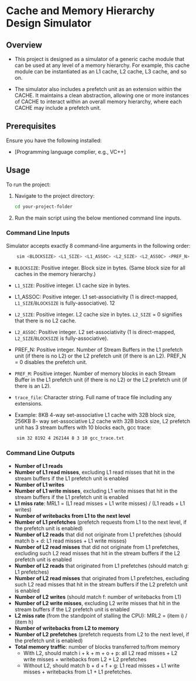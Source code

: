 # Cache and Memory Hierarchy Design Simulator

## Overview

- This project is designed as a simulator of a generic cache module that can be used at any level of a memory hierarchy. For example, this cache module can be instantiated as an L1 cache, L2 cache, L3 cache, and so on. 

- The simulator also includes a prefetch unit as an extension within the CACHE. It maintains a clean abstraction, allowing one or more instances of CACHE to interact within an overall memory hierarchy, where each CACHE may include a prefetch unit.

## Prerequisites
Ensure you have the following installed:
- [Programming language complier, e.g., VC++]

## Usage
To run the project:
1. Navigate to the project directory:
    ```bash
    cd your-project-folder
    ```
2. Run the main script using the below mentioned command line inputs.

### Command Line Inputs

Simulator accepts exactly 8 command-line arguments in the following order:
```bash
    sim <BLOCKSIZE> <L1_SIZE> <L1_ASSOC> <L2_SIZE> <L2_ASSOC> <PREF_N> <PREF_M> <trace_file>
```
- `BLOCKSIZE`: Positive integer. Block size in bytes. (Same block size for all 
caches in the memory hierarchy.)
- `L1_SIZE`: Positive integer. L1 cache size in bytes.
- L1_ASSOC: Positive integer. L1 set-associativity (1 is direct-mapped, 
`L1_SIZE`/`BLOCKSIZE` is fully-associative).
12
- `L2_SIZE`: Positive integer. L2 cache size in bytes. `L2_SIZE` = 0 signifies that there is no L2 cache.
- `L2_ASSOC`: Positive integer. L2 set-associativity (1 is direct-mapped, 
`L2_SIZE`/`BLOCKSIZE` is fully-associative).
- PREF_N: Positive integer. Number of Stream Buffers in the L1 prefetch unit
(if there is no L2) or the L2 prefetch unit (if there is an L2). PREF_N = 0 
disables the prefetch unit.
- `PREF_M`: Positive integer. Number of memory blocks in each Stream Buffer 
in the L1 prefetch unit (if there is no L2) or the L2 prefetch unit (if there is an 
L2).
- `trace_file`: Character string. Full name of trace file including any 
extensions.

- Example: 8KB 4-way set-associative L1 cache with 32B block size, 256KB 8-
way set-associative L2 cache with 32B block size, L2 prefetch unit has 3 stream buffers with 10 blocks each, gcc trace:
```bash
    sim 32 8192 4 262144 8 3 10 gcc_trace.txt
```

### Command Line Outputs

- **Number of L1 reads**
- **Number of L1 read misses**, excluding L1 read misses that hit in the stream buffers if the L1 prefetch unit is enabled
- **Number of L1 writes**
- **Number of L1 write misses**, excluding L1 write misses that hit in the stream buffers if the L1 prefetch unit is enabled
- **L1 miss rate**: MRL1 = (L1 read misses + L1 write misses) / (L1 reads + L1 writes)
- **Number of writebacks from L1 to the next level**
- **Number of L1 prefetches** (prefetch requests from L1 to the next level, if the prefetch unit is enabled)
- **Number of L2 reads** that did not originate from L1 prefetches (should match b + d: L1 read misses + L1 write misses)
- **Number of L2 read misses** that did not originate from L1 prefetches, excluding such L2 read misses that hit in the stream buffers if the L2 prefetch unit is enabled
- **Number of L2 reads** that originated from L1 prefetches (should match g: L1 prefetches)
- **Number of L2 read misses** that originated from L1 prefetches, excluding such L2 read misses that hit in the stream buffers if the L2 prefetch unit is enabled
- **Number of L2 writes** (should match f: number of writebacks from L1)
- **Number of L2 write misses**, excluding L2 write misses that hit in the stream buffers if the L2 prefetch unit is enabled
- **L2 miss rate** (from the standpoint of stalling the CPU): MRL2 = (item i) / (item h)
- **Number of writebacks from L2 to memory**
- **Number of L2 prefetches** (prefetch requests from L2 to the next level, if the prefetch unit is enabled)
- **Total memory traffic**: number of blocks transferred to/from memory 
  - With L2, should match i + k + m + o + p: all L2 read misses + L2 write misses + writebacks from L2 + L2 prefetches
  - Without L2, should match b + d + f + g: L1 read misses + L1 write misses + writebacks from L1 + L1 prefetches.
